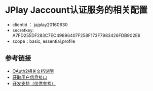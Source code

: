 # JPlay Jaccount认证服务的相关配置
   * clientid ： jajplay20160630
   * secretkey:  A7FD255DF283C7EC49896407F258F173F7983426FDB902E9
   * scope：basic, essential,profile

## 参考链接
   * [OAuth2相关文档说明](http://developer.sjtu.edu.cn/wiki/JAccount#OAuth2_.E5.9C.B0.E5.9D.80)
   * [获取用户信息接口](http://developer.sjtu.edu.cn/wiki/APIs#Profile)
   * [开发支持（仅供参考）](https://cwiki.apache.org/confluence/display/OLTU/OAuth%202.0%20Client%20Quickstart)
